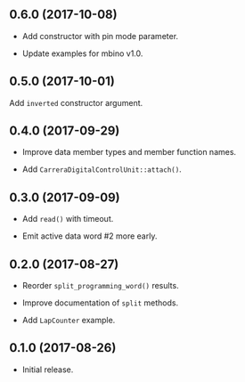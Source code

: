 0.6.0 (2017-10-08)
------------------

- Add constructor with pin mode parameter.

- Update examples for mbino v1.0.


0.5.0 (2017-10-01)
------------------

Add `inverted` constructor argument.


0.4.0 (2017-09-29)
------------------

- Improve data member types and member function names.

- Add `CarreraDigitalControlUnit::attach()`.


0.3.0 (2017-09-09)
------------------

- Add `read()` with timeout.

- Emit active data word #2 more early.


0.2.0 (2017-08-27)
------------------

- Reorder `split_programming_word()` results.

- Improve documentation of `split` methods.

- Add `LapCounter` example.


0.1.0 (2017-08-26)
------------------

- Initial release.
